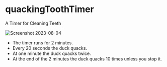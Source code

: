 # quackingToothTimer
A Timer for Cleaning Teeth

![Screenshot 2023-08-04](https://github.com/robings/quackingToothTimer/assets/58939401/e9c70085-0e5e-4f4f-8a71-86ec88f50cf4)

- The timer runs for 2 minutes.
- Every 20 seconds the duck quacks.
- At one minute the duck quacks twice.
- At the end of the 2 minutes the duck quacks 10 times unless you stop it.
